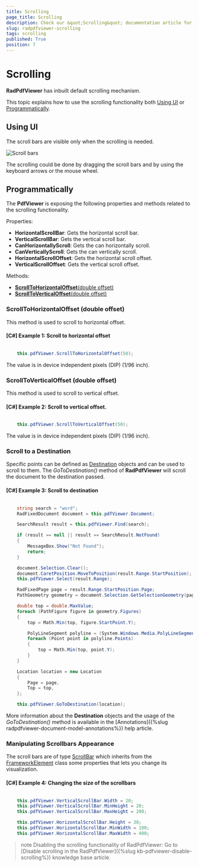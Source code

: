 ```yaml
---
title: Scrolling
page_title: Scrolling
description: Check our &quot;Scrolling&quot; documentation article for the RadPdfViewer {{ site.framework_name }} control.
slug: radpdfviewer-scrolling
tags: scrolling
published: True
position: 7
---
```


# Scrolling 

**RadPdfViewer** has inbuilt default scrolling mechanism. 

This topic explains how to use the scrolling functionality both [Using UI](#using-ui) or [Programmatically](#programmatically).

## Using UI

The scroll bars are visible only when the scrolling is needed.

![Scroll bars](images/RadPdfViewer_Scrolling_01.png) 

The scrolling could be done by dragging the scroll bars and by using the keyboard arrows or the mouse wheel.

## Programmatically 

The **PdfViewer** is exposing the following properties and methods related to the scrolling functionality.

Properties:
* **HorizontalScrollBar**: Gets the horizontal scroll bar.
* **VerticalScrollBar**: Gets the vertical scroll bar.
* **CanHorizontallyScroll**: Gets the can horizontally scroll.
* **CanVerticallyScroll**: Gets the can vertically scroll.
* **HorizontalScrollOffset**: Gets the horizontal scroll offset.
* **VerticalScrollOffset**: Gets the vertical scroll offset.

Methods:
* [**ScrollToHorizontalOffset**(double offset)](#scrolltohorizontaloffset-double-offset)
* [**ScrollToVerticalOffset**(double offset)](#scrolltoverticaloffset-double-offset)

### ScrollToHorizontalOffset (double offset)

This method is used to scroll to horizontal offset.

#### [C#] Example 1: Scroll to horizontal offset
```C#

    this.pdfViewer.ScrollToHorizontalOffset(50);
```

The value is in device independent pixels (DIP) (1/96 inch).

### ScrollToVerticalOffset (double offset)

This method is used to scroll to vertical offset. 

#### [C#] Example 2: Scroll to vertical offset.
```C#

    this.pdfViewer.ScrollToVerticalOffset(50);
```

The value is in device independent pixels (DIP) (1/96 inch).

### Scroll to a Destination

Specific points can be defined as [Destination](https://docs.telerik.com/devtools/wpf/api/telerik.windows.documents.fixed.model.navigation.destination) objects and can be used to scroll to them. The _GoToDestination()_ method of **RadPdfViewer** will scroll the document to the destination passed.

#### [C#] Example 3: Scroll to destination
```C#

    string search = "word";
    RadFixedDocument document = this.pdfViewer.Document;

    SearchResult result = this.pdfViewer.Find(search);

    if (result == null || result == SearchResult.NotFound)
    {
        MessageBox.Show("Not Found");
        return;
    }

    document.Selection.Clear();
    document.CaretPosition.MoveToPosition(result.Range.StartPosition);
    this.pdfViewer.Select(result.Range);

    RadFixedPage page = result.Range.StartPosition.Page;
    PathGeometry geometry = document.Selection.GetSelectionGeometry(page);

    double top = double.MaxValue;
    foreach (PathFigure figure in geometry.Figures)
    {
        top = Math.Min(top, figure.StartPoint.Y);

        PolyLineSegment polyline = (System.Windows.Media.PolyLineSegment)figure.Segments[0];
        foreach (Point point in polyline.Points)
        {
            top = Math.Min(top, point.Y);
        }
    }

    Location location = new Location
    {
        Page = page,
        Top = top,
    };

    this.pdfViewer.GoToDestination(location);
```

More information about the **Destination** objects and the usage of the _GoToDestination()_ method is available in the [Annotations]({%slug radpdfviewer-document-model-annotations%}) help article.

### Manipulating Scrollbars Appearance

The scroll bars are of type [ScrollBar](https://docs.microsoft.com/en-us/dotnet/api/system.windows.controls.primitives.scrollbar?view=netcore-3.1) which inherits from the [FrameworkElement](https://docs.microsoft.com/en-us/dotnet/api/system.windows.frameworkelement?view=netcore-3.1) class some properties that lets you change its visualization.

#### [C#] Example 4: Changing the size of the scrollbars
```C#

    this.pdfViewer.VerticalScrollBar.Width = 20;
    this.pdfViewer.VerticalScrollBar.MinHeight = 20;
    this.pdfViewer.VerticalScrollBar.MaxHeight = 200;

    this.pdfViewer.HorizontalScrollBar.Height = 30;
    this.pdfViewer.HorizontalScrollBar.MinWidth = 100;
    this.pdfViewer.HorizontalScrollBar.MaxWidth = 400;
```

>note Disabling the scrolling functionality of RadPdfViewer: Go to [Disable scrolling in the RadPdfViewer]({%slug kb-pdfviewer-disable-scrolling%}) knowledge base article. 
